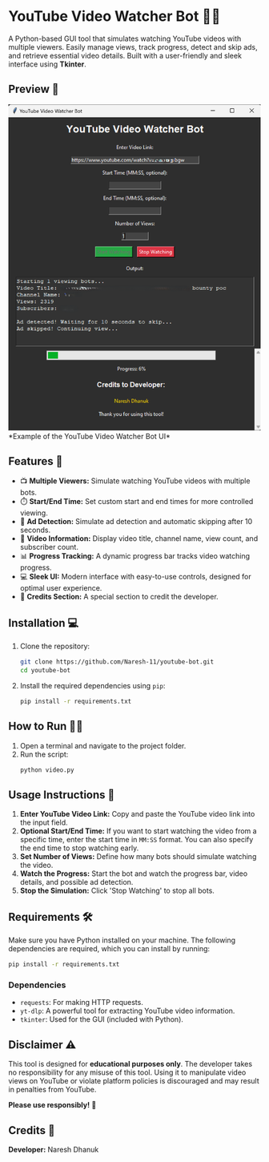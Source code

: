 # YouTube Video Watcher Bot 🎥🤖

A Python-based GUI tool that simulates watching YouTube videos with multiple viewers. Easily manage views, track progress, detect and skip ads, and retrieve essential video details. Built with a user-friendly and sleek interface using **Tkinter**.

## Preview 📸

<img src="https://github.com/Naresh-11/youtube-bot/blob/main/Screenshot%202024-10-19%20125444.png" alt="YouTube Video Watcher Bot Preview" width="600"/>
*Example of the YouTube Video Watcher Bot UI*

## Features 🚀

- 📺 **Multiple Viewers:** Simulate watching YouTube videos with multiple bots.
- ⏱️ **Start/End Time:** Set custom start and end times for more controlled viewing.
- 🛑 **Ad Detection:** Simulate ad detection and automatic skipping after 10 seconds.
- 🔎 **Video Information:** Display video title, channel name, view count, and subscriber count.
- 📊 **Progress Tracking:** A dynamic progress bar tracks video watching progress.
- 💻 **Sleek UI:** Modern interface with easy-to-use controls, designed for optimal user experience.
- 🙌 **Credits Section:** A special section to credit the developer.

## Installation 💻

1. Clone the repository:
   ```bash
   git clone https://github.com/Naresh-11/youtube-bot.git
   cd youtube-bot
   ```
2. Install the required dependencies using `pip`:
   ```bash
   pip install -r requirements.txt
   ```

## How to Run 🏃‍♂️

1. Open a terminal and navigate to the project folder.
2. Run the script:
   ```bash
   python video.py
   ```

## Usage Instructions 📖

1. **Enter YouTube Video Link:** Copy and paste the YouTube video link into the input field.
2. **Optional Start/End Time:** If you want to start watching the video from a specific time, enter the start time in `MM:SS` format. You can also specify the end time to stop watching early.
3. **Set Number of Views:** Define how many bots should simulate watching the video.
4. **Watch the Progress:** Start the bot and watch the progress bar, video details, and possible ad detection.
5. **Stop the Simulation:** Click 'Stop Watching' to stop all bots.

## Requirements 🛠️

Make sure you have Python installed on your machine. The following dependencies are required, which you can install by running:

```bash
pip install -r requirements.txt
```

### Dependencies

- `requests`: For making HTTP requests.
- `yt-dlp`: A powerful tool for extracting YouTube video information.
- `tkinter`: Used for the GUI (included with Python).

## Disclaimer ⚠️

This tool is designed for **educational purposes only**. The developer takes no responsibility for any misuse of this tool. Using it to manipulate video views on YouTube or violate platform policies is discouraged and may result in penalties from YouTube.

**Please use responsibly!** 🙏

## Credits 👏

**Developer:** Naresh Dhanuk  
